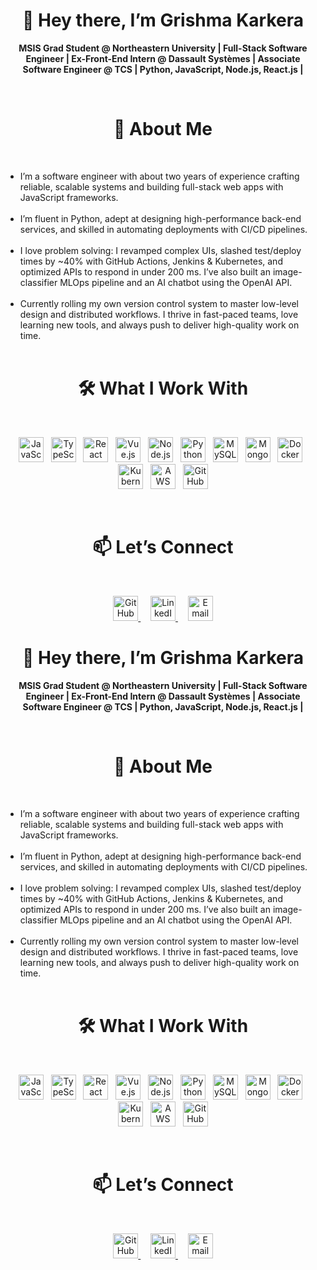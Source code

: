 <h1 align="center">👋 Hey there, I’m Grishma Karkera</h1>

<p align="center">
  <strong>MSIS Grad Student @ Northeastern University | Full-Stack Software Engineer | 
  Ex-Front-End Intern @ Dassault Systèmes | Associate Software Engineer @ TCS | Python, JavaScript, Node.js, React.js | </strong> 
</p><br>


<h1 align="center">🚀 About Me</h1><br>

- I’m a software engineer with about two years of experience crafting reliable, scalable systems and building full-stack web apps with JavaScript frameworks.<br><br>
- I’m fluent in Python, adept at designing high-performance back-end services, and skilled in automating deployments with CI/CD pipelines.<br><br>
- I love problem solving: I revamped complex UIs, slashed test/deploy times by ~40% with GitHub Actions, Jenkins & Kubernetes, and optimized APIs to respond in under 200 ms. I’ve also built an image-classifier MLOps pipeline and an AI chatbot using the OpenAI API.<br><br>
- Currently rolling my own version control system to master low-level design and distributed workflows. I thrive in fast-paced teams, love learning new tools, and always push to deliver high-quality work on time.<br><br>

<h1 align="center">🛠 What I Work With</h1><br>

<p align="center">
  <img src="https://cdn.jsdelivr.net/gh/devicons/devicon/icons/javascript/javascript-original.svg" alt="JavaScript" width="40" />&nbsp;&nbsp;
  <img src="https://cdn.jsdelivr.net/gh/devicons/devicon/icons/typescript/typescript-original.svg" alt="TypeScript" width="40" />&nbsp;&nbsp;
  <img src="https://cdn.jsdelivr.net/gh/devicons/devicon/icons/react/react-original.svg" alt="React" width="40" />&nbsp;&nbsp;
  <img src="https://cdn.jsdelivr.net/gh/devicons/devicon/icons/vuejs/vuejs-original.svg" alt="Vue.js" width="40" />&nbsp;&nbsp;
  <img src="https://cdn.jsdelivr.net/gh/devicons/devicon/icons/nodejs/nodejs-original.svg" alt="Node.js" width="40" />&nbsp;&nbsp;
  <img src="https://cdn.jsdelivr.net/gh/devicons/devicon/icons/python/python-original.svg" alt="Python" width="40" />&nbsp;&nbsp;
  <img src="https://cdn.jsdelivr.net/gh/devicons/devicon/icons/mysql/mysql-original.svg" alt="MySQL" width="40" />&nbsp;&nbsp;
  <img src="https://cdn.jsdelivr.net/gh/devicons/devicon/icons/mongodb/mongodb-original.svg" alt="MongoDB" width="40" />&nbsp;&nbsp;
  <img src="https://cdn.jsdelivr.net/gh/devicons/devicon/icons/docker/docker-original.svg" alt="Docker" width="40" />&nbsp;&nbsp;
  <img src="https://cdn.jsdelivr.net/gh/devicons/devicon/icons/kubernetes/kubernetes-plain.svg" alt="Kubernetes" width="40" />&nbsp;&nbsp;
  <img src="https://cdn.jsdelivr.net/gh/devicons/devicon/icons/amazonwebservices/amazonwebservices-original-wordmark.svg" alt="AWS" width="40" />&nbsp;&nbsp;
  <img src="https://cdn.jsdelivr.net/gh/devicons/devicon/icons/github/github-original.svg" alt="GitHub" width="40" />
</p><br>

<h1 align="center"> 📫 Let’s Connect</h1><br>
<p align="center">
  <a href="https://github.com/Grishhma" target="_blank">
    <img
      src="https://github.githubassets.com/images/modules/logos_page/GitHub-Mark.png"
      alt="GitHub"
      width="40" height="40"
    />
  </a>
  &nbsp;&nbsp;&nbsp;
  <a href="https://www.linkedin.com/in/grishma-karkera/" target="_blank">
    <img
      src="https://cdn.worldvectorlogo.com/logos/linkedin-icon-2.svg"
      alt="LinkedIn"
      width="40" height="40"
    />
  </a>
  &nbsp;&nbsp;&nbsp;
  <a href="mailto:grishmakarkera2525@gmail.com">
    <img
      src="https://upload.wikimedia.org/wikipedia/commons/4/4e/Gmail_Icon.png"
      alt="Email"
      width="40" height="40"
    />
  </a>
</p>


<h1 align="center">👋 Hey there, I’m Grishma Karkera</h1>

<p align="center">
  <strong>MSIS Grad Student @ Northeastern University | Full-Stack Software Engineer | 
  Ex-Front-End Intern @ Dassault Systèmes | Associate Software Engineer @ TCS | Python, JavaScript, Node.js, React.js | </strong> 
</p><br>


<h1 align="center">🚀 About Me</h1><br>

- I’m a software engineer with about two years of experience crafting reliable, scalable systems and building full-stack web apps with JavaScript frameworks.<br><br>
- I’m fluent in Python, adept at designing high-performance back-end services, and skilled in automating deployments with CI/CD pipelines.<br><br>
- I love problem solving: I revamped complex UIs, slashed test/deploy times by ~40% with GitHub Actions, Jenkins & Kubernetes, and optimized APIs to respond in under 200 ms. I’ve also built an image-classifier MLOps pipeline and an AI chatbot using the OpenAI API.<br><br>
- Currently rolling my own version control system to master low-level design and distributed workflows. I thrive in fast-paced teams, love learning new tools, and always push to deliver high-quality work on time.<br><br>

<h1 align="center">🛠 What I Work With</h1><br>

<p align="center">
  <img src="https://cdn.jsdelivr.net/gh/devicons/devicon/icons/javascript/javascript-original.svg" alt="JavaScript" width="40" />&nbsp;&nbsp;
  <img src="https://cdn.jsdelivr.net/gh/devicons/devicon/icons/typescript/typescript-original.svg" alt="TypeScript" width="40" />&nbsp;&nbsp;
  <img src="https://cdn.jsdelivr.net/gh/devicons/devicon/icons/react/react-original.svg" alt="React" width="40" />&nbsp;&nbsp;
  <img src="https://cdn.jsdelivr.net/gh/devicons/devicon/icons/vuejs/vuejs-original.svg" alt="Vue.js" width="40" />&nbsp;&nbsp;
  <img src="https://cdn.jsdelivr.net/gh/devicons/devicon/icons/nodejs/nodejs-original.svg" alt="Node.js" width="40" />&nbsp;&nbsp;
  <img src="https://cdn.jsdelivr.net/gh/devicons/devicon/icons/python/python-original.svg" alt="Python" width="40" />&nbsp;&nbsp;
  <img src="https://cdn.jsdelivr.net/gh/devicons/devicon/icons/mysql/mysql-original.svg" alt="MySQL" width="40" />&nbsp;&nbsp;
  <img src="https://cdn.jsdelivr.net/gh/devicons/devicon/icons/mongodb/mongodb-original.svg" alt="MongoDB" width="40" />&nbsp;&nbsp;
  <img src="https://cdn.jsdelivr.net/gh/devicons/devicon/icons/docker/docker-original.svg" alt="Docker" width="40" />&nbsp;&nbsp;
  <img src="https://cdn.jsdelivr.net/gh/devicons/devicon/icons/kubernetes/kubernetes-plain.svg" alt="Kubernetes" width="40" />&nbsp;&nbsp;
  <img src="https://cdn.jsdelivr.net/gh/devicons/devicon/icons/amazonwebservices/amazonwebservices-original-wordmark.svg" alt="AWS" width="40" />&nbsp;&nbsp;
  <img src="https://cdn.jsdelivr.net/gh/devicons/devicon/icons/github/github-original.svg" alt="GitHub" width="40" />
</p><br>

<h1 align="center"> 📫 Let’s Connect</h1><br>
<p align="center">
  <a href="https://github.com/Grishhma" target="_blank">
    <img
      src="https://github.githubassets.com/images/modules/logos_page/GitHub-Mark.png"
      alt="GitHub"
      width="40" height="40"
    />
  </a>
  &nbsp;&nbsp;&nbsp;
  <a href="https://www.linkedin.com/in/grishma-karkera/" target="_blank">
    <img
      src="https://cdn.worldvectorlogo.com/logos/linkedin-icon-2.svg"
      alt="LinkedIn"
      width="40" height="40"
    />
  </a>
  &nbsp;&nbsp;&nbsp;
  <a href="mailto:grishmakarkera2525@gmail.com">
    <img
      src="https://upload.wikimedia.org/wikipedia/commons/4/4e/Gmail_Icon.png"
      alt="Email"
      width="40" height="40"
    />
  </a>
</p>


